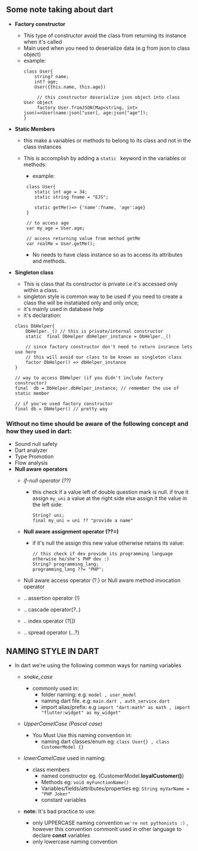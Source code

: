 ## Some note taking about dart
- **Factory constructor**
    - This type of constructor avoid the class from returning its instance when it's called
    - Main used when you need to deserialize data (e.g from json to class object)
    - example:
        ```
        class User{
            string? name;
            int? age;
            User({this.name, this.age})

             // this constructor deserialize json object into class User object
             factory User.fromJSON(Map<string, int> json)=>User(name:json["user], age:json["age"]);
        }
        ```
- **Static Members**
    - this make a variables or methods to belong to its class and not in the class instances
    - This is accomplish  by adding a ``static `` keyword in the variables or methods:
        - example: 
        ```
         class User{
            static int age = 34;
            static string fname = "EJS";

            static getMe()=> {'name':fname, 'age':age}
         }

         // to access age
         var my_age = User.age;

         // access returning value from method getMe
         var realMe = User.getMe();
        ```

        - No needs to have class instance so as to access its attributes and methods.

- **Singleton class**
    - This is class that its constructor is private i.e it's accessed only within a class. 
    - singleton style is common way to be used if you need to create a class the will be instatiated only and only once;
    - it's mainly used in database help
    - it's declaration:

    ```
    class DbHelper{
        DbHelper._() // this is private/internal constructor
        static  final DbHelper dbHelper_instance = DbHelper._()

        // since factory constructor don't need to return insrance lets use here 
        // this will avoid our class to be known as singleton class
        factor DbHelper() => dbHelper_instance
    }

    // way to access DbHelper (if you didn't include factory constructor)
    final  db = DbHelper.dbHelper_instance; // remember the use of static member

    // if you've used factory constructor
    final db = DbHelper() // pretty way
    ```


### Without no time should be aware of the following concept and how they used in dart:

- Sound null safety
- Dart analyzer
- Type Promotion
- Flow analysis
- **Null aware operators**
    - *if-null operator (??)*
        - this check if a value left of double question mark is null. if true it assign ``my_uni`` a value at the right side else assign it  the value in the left side:
            ```
            String? uni;
            final my_uni = uni ?? "provide a name"
            ```
    - **Null aware assignment operator (??=)**
        - if it's null the  assign this new value otherwise retains its value:
            ```
            // this check if dev provide its programming language otherwise he/she's PHP dev :)
            String? programming_lang;
            programming_lang ??= "PHP";
            ```

    - Null aware access operator (?.) or Null aware method invocation operator
    - .. assertion operator (!)
    - .. cascade operator(?..)
    - .. index operator (?[])
    - .. spread operator (...?)


## NAMING STYLE IN DART
- In dart we're using the following common ways for naming variables
    
    - *snake_case*
        - commonly used in:
            - folder naming: e.g: ``model , user_model``
            - naming dart file. e.g: ``main.dart , auth_service.dart``
            - import alias/prefix: e.g ``import "dart:math" as math , import "flutter:widget" as my_widget" `` 

    - *UpperCamelCase (Pascal case)*
        - You Must Use this naming convention in:
            - naming dart classes/enum eg: `class User{} , class CustomerModel {}`

    - *lowerCamelCase* used in naming:
        - class members
            - named constructor eg. {CustomerModel.**loyalCustomer()**}
            - Methods eg: ``void myFunctionName()``
            - Variables/fields/attributes/properties eg: ``String myVarName = "PHP Joker"`` 
            - constant variables 


    - **note:** It's bad practice to use:
        - only UPPERCASE naming convention ``we're not pythonists :)`` , however this convention commonlt used in other language to declare **const** variables
        - only lowercase naming convention

         